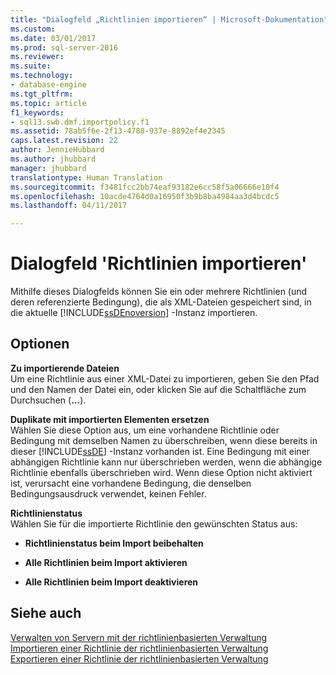 ```yaml
---
title: "Dialogfeld „Richtlinien importieren“ | Microsoft-Dokumentation"
ms.custom: 
ms.date: 03/01/2017
ms.prod: sql-server-2016
ms.reviewer: 
ms.suite: 
ms.technology:
- database-engine
ms.tgt_pltfrm: 
ms.topic: article
f1_keywords:
- sql13.swb.dmf.importpolicy.f1
ms.assetid: 78ab5f6e-2f13-4788-937e-8892ef4e2345
caps.latest.revision: 22
author: JennieHubbard
ms.author: jhubbard
manager: jhubbard
translationtype: Human Translation
ms.sourcegitcommit: f3481fcc2bb74eaf93182e6cc58f5a06666e10f4
ms.openlocfilehash: 10acde4764d0a16950f3b9b8ba4984aa3d4bcdc5
ms.lasthandoff: 04/11/2017

---
```

# <a name="import-policies-dialog-box"></a>Dialogfeld 'Richtlinien importieren'
  Mithilfe dieses Dialogfelds können Sie ein oder mehrere Richtlinien (und deren referenzierte Bedingung), die als XML-Dateien gespeichert sind, in die aktuelle [!INCLUDE[ssDEnoversion](../../includes/ssdenoversion-md.md)] -Instanz importieren.  
  
## <a name="options"></a>Optionen  
 **Zu importierende Dateien**  
 Um eine Richtlinie aus einer XML-Datei zu importieren, geben Sie den Pfad und den Namen der Datei ein, oder klicken Sie auf die Schaltfläche zum Durchsuchen (**...**).  
  
 **Duplikate mit importierten Elementen ersetzen**  
 Wählen Sie diese Option aus, um eine vorhandene Richtlinie oder Bedingung mit demselben Namen zu überschreiben, wenn diese bereits in dieser [!INCLUDE[ssDE](../../includes/ssde-md.md)] -Instanz vorhanden ist. Eine Bedingung mit einer abhängigen Richtlinie kann nur überschrieben werden, wenn die abhängige Richtlinie ebenfalls überschrieben wird. Wenn diese Option nicht aktiviert ist, verursacht eine vorhandene Bedingung, die denselben Bedingungsausdruck verwendet, keinen Fehler.  
  
 **Richtlinienstatus**  
 Wählen Sie für die importierte Richtlinie den gewünschten Status aus:  
  
-   **Richtlinienstatus beim Import beibehalten**  
  
-   **Alle Richtlinien beim Import aktivieren**  
  
-   **Alle Richtlinien beim Import deaktivieren**  
  
## <a name="see-also"></a>Siehe auch  
 [Verwalten von Servern mit der richtlinienbasierten Verwaltung](../../relational-databases/policy-based-management/administer-servers-by-using-policy-based-management.md)   
 [Importieren einer Richtlinie der richtlinienbasierten Verwaltung](../../relational-databases/policy-based-management/import-a-policy-based-management-policy.md)   
 [Exportieren einer Richtlinie der richtlinienbasierten Verwaltung](../../relational-databases/policy-based-management/export-a-policy-based-management-policy.md)  
  
  
